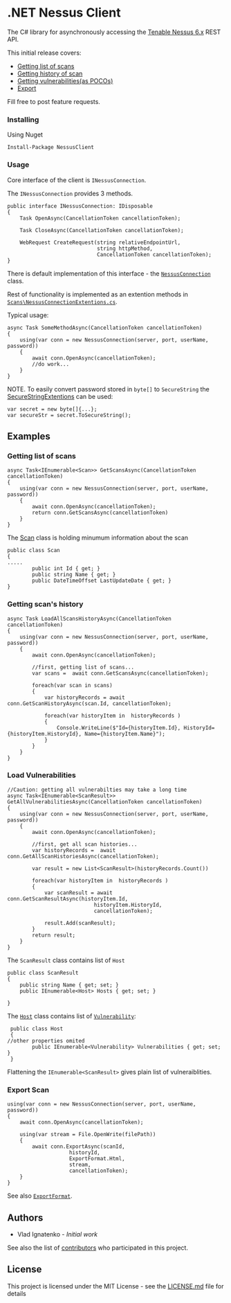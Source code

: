 # .NET Nessus Client

The C# library for asynchronously accessing the [Tenable Nessus 6.x](http://www.tenable.com/products/nessus-vulnerability-scanner) REST API.

This initial release covers:
* [Getting list of scans](#listOfScans)
* [Getting history of scan](#scanHistory)
* [Getting vulnerabilities(as POCOs) ](#loadVulns)
* [Export](#export)

Fill free to post feature requests.


### Installing


Using Nuget
```
Install-Package NessusClient
```

### Usage

Core interface of the client is ```INessusConnection```.


 The ```INessusConnection``` provides 3 methods.
```CSharp
public interface INessusConnection: IDisposable
{
    Task OpenAsync(CancellationToken cancellationToken);

    Task CloseAsync(CancellationToken cancellationToken);

    WebRequest CreateRequest(string relativeEndpointUrl, 
                             string httpMethod, 
                             CancellationToken cancellationToken);
}
```


There is default implementation of this interface  - the [```NessusConnection```](NessusClient/NessusConnection.cs) class.

Rest of functionality is implemented as an extention methods in [```Scans\NessusConnectionExtentions.cs```](NessusClient/Scans/NessusConnectionExtentions.cs). 

Typical usage:
```CSharp
async Task SomeMethodAsync(CancellationToken cancellationToken)
{
	using(var conn = new NessusConnection(server, port, userName, password))
	{
		await conn.OpenAsync(cancellationToken);
		//do work...
	}
}
```

NOTE. To easily convert password stored in ```byte[]``` to ```SecureString``` the [SecureStringExtentions](NessusClient/SecureStringExtentions.cs) can be used:
```CSharp
var secret = new byte[]{...};
var secureStr = secret.ToSecureString();
```

## Examples

<a name="listOfScans"></a>
### Getting list of scans



```CSharp
async Task<IEnumerable<Scan>> GetScansAsync(CancellationToken cancellationToken)
{
	using(var conn = new NessusConnection(server, port, userName, password))
	{
		await conn.OpenAsync(cancellationToken);
		return conn.GetScansAsync(cancellationToken)
	}
}
```

The [Scan](NessusClient/Scans/Scan.cs) class is holding minumum  information about the scan
```CSharp
public class Scan
{
.....
        public int Id { get; }        
        public string Name { get; }
        public DateTimeOffset LastUpdateDate { get; }
}
```

<a name="scanHistory"></a>
### Getting scan's history

```CSharp
async Task LoadAllScansHistoryAsync(CancellationToken cancellationToken)
{
	using(var conn = new NessusConnection(server, port, userName, password))
	{
		await conn.OpenAsync(cancellationToken);

		//first, getting list of scans...
		var scans =  await conn.GetScansAsync(cancellationToken);

		foreach(var scan in scans)
		{
			var historyRecords = await conn.GetScanHistoryAsync(scan.Id, cancellationToken);

			foreach(var historyItem in  historyRecords )
			{
				Console.WriteLine($"Id={historyItem.Id}, HistoryId={historyItem.HistoryId}, Name={historyItem.Name}");
			}
		}
	}
}
```
<a name="loadVulns"></a>
### Load Vulnerabilities

```CSharp
//Caution: getting all vulnerabilties may take a long time 
async Task<IEnumerable<ScanResult>> GetAllVulnerabilitiesAsync(CancellationToken cancellationToken)
{
	using(var conn = new NessusConnection(server, port, userName, password))
	{
		await conn.OpenAsync(cancellationToken);

		//first, get all scan histories...
		var historyRecords =  await conn.GetAllScanHistoriesAsync(cancellationToken);

		var result = new List<ScanResult>(historyRecords.Count())

		foreach(var historyItem in  historyRecords )
		{
			var scanResult = await conn.GetScanResultAsync(historyItem.Id, 
							historyItem.HistoryId, 
							cancellationToken);

			result.Add(scanResult);
		}
		return result;
	}
}
```

The ```ScanResult``` class contains list of ```Host```

```CSharp
public class ScanResult
{
    public string Name { get; set; }
    public IEnumerable<Host> Hosts { get; set; }                            

}
```
The [```Host```](NessusClient/Scans/Host.cs) class contains list of [```Vulnerability```](NessusClient/Scans/Vulnerability.cs):
```CSharp
 public class Host
 {
//other properties omited
        public IEnumerable<Vulnerability> Vulnerabilities { get; set; }
 }
```

Flattening the ```IEnumerable<ScanResult>``` gives plain list of vulneraiblities.

<a name="export"></a>
### Export Scan

```CSharp
using(var conn = new NessusConnection(server, port, userName, password))
{
	await conn.OpenAsync(cancellationToken);

	using(var stream = File.OpenWrite(filePath))
	{
		await conn.ExportAsync(scanId, 
					historyId, 					 
					ExportFormat.Html, 
					stream, 
					cancellationToken);
	}	
}

```
See also [```ExportFormat```](NessusClient/Scans/ExportFormat.cs).


## Authors

* Vlad Ignatenko - *Initial work*

See also the list of [contributors](https://github.com/vignatenko/NessusClient/graphs/contributors) who participated in this project.

## License

This project is licensed under the MIT License - see the [LICENSE.md](LICENSE) file for details


